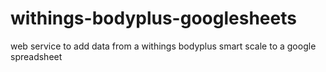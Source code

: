 # withings-bodyplus-googlesheets
web service to add data from a withings bodyplus smart scale to a google spreadsheet

